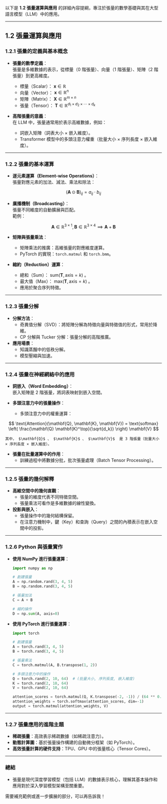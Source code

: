 以下是 **1.2 張量運算與應用** 的詳細內容提綱，專注於張量的數學基礎與其在大型語言模型（LLM）中的應用。

---

## **1.2 張量運算與應用**

### **1.2.1 張量的定義與基本概念**
- **張量的數學定義**：  
  張量是多維數據的表示，從標量（0 階張量）、向量（1 階張量）、矩陣（2 階張量）到更高維度。  
  - 標量（Scalar）： $\mathbf{x} \in \mathbb{R}$   
  - 向量（Vector）： $\mathbf{x} \in \mathbb{R}^n$   
  - 矩陣（Matrix）： $\mathbf{X} \in \mathbb{R}^{m \times n}$   
  - 張量（Tensor）： $\mathbf{T} \in \mathbb{R}^{d_1 \times d_2 \times \cdots \times d_k}$ 
  
- **高階張量的意義**：  
  在 LLM 中，張量通常用於表示高維數據，例如：  
  - 詞嵌入矩陣（詞表大小 × 嵌入維度）。  
  - Transformer 模型中的多頭注意力權重（批量大小 × 序列長度 × 嵌入維度）。  

---

### **1.2.2 張量的基本運算**
- **逐元素運算（Element-wise Operations）**：  
  張量對應元素的加法、減法、乘法和除法：  

$$
  (\mathbf{A} \odot \mathbf{B})_{ij} = a_{ij} \cdot b_{ij}
$$
  

- **廣播機制（Broadcasting）**：  
  張量不同維度的自動擴展與匹配。  
  範例：  

$$
  \mathbf{A} \in \mathbb{R}^{3 \times 1}, \mathbf{B} \in \mathbb{R}^{3 \times 4} \implies \mathbf{A} + \mathbf{B}
$$
  

- **矩陣與張量乘法**：  
  - 矩陣乘法的推廣：高維張量的對應維度運算。  
  - PyTorch 的實現：`torch.matmul` 和 `torch.bmm`。  

- **縮約（Reduction）運算**：  
  - 總和（Sum）： $\text{sum}(\mathbf{T}, \text{axis}=k)$ 。  
  - 最大值（Max）： $\text{max}(\mathbf{T}, \text{axis}=k)$ 。  
  - 應用於聚合序列特徵。  

---

### **1.2.3 張量分解**
- **分解方法**：  
  - 奇異值分解（SVD）：將矩陣分解為特徵向量與特徵值的形式，常用於降維。  
  - CP 分解與 Tucker 分解：張量分解的高階推廣。  
- **應用場景**：  
  - 知識蒸餾中的低秩分解。  
  - 模型壓縮與加速。  

---

### **1.2.4 張量在神經網絡中的應用**
- **詞嵌入（Word Embedding）**：  
  嵌入矩陣是 2 階張量，將詞表映射到嵌入空間。  

- **多頭注意力中的張量操作**：  
  - 多頭注意力中的權重運算：  

$$
    \text{Attention}(\mathbf{Q}, \mathbf{K}, \mathbf{V}) = \text{softmax} \left( \frac{\mathbf{Q} \mathbf{K}^\top}{\sqrt{d_k}} \right) \mathbf{V}
$$
  
    其中， $\mathbf{Q}$ 、 $\mathbf{K}$ 、 $\mathbf{V}$  是 3 階張量（批量大小 × 序列長度 × 嵌入維度）。  

- **張量在批量運算中的作用**：  
  - 訓練過程中將數據分批，批次張量處理（Batch Tensor Processing）。  

---

### **1.2.5 張量的幾何解釋**
- **高維空間中的幾何直觀**：  
  - 張量的維度代表不同特徵空間。  
  - 張量乘法可看作是多維數據的線性變換。  
- **投影與嵌入**：  
  - 張量操作中的幾何結構保留。  
  - 在注意力機制中，鍵（Key）和查詢（Query）之間的內積表示在嵌入空間中的投影。

---

### **1.2.6 Python 與張量實作**
- **使用 NumPy 進行張量運算**：  
  ```python
  import numpy as np
  
  # 創建張量
  A = np.random.rand(3, 4, 5)
  B = np.random.rand(3, 4, 5)
  
  # 張量加法
  C = A + B
  
  # 縮約操作
  D = np.sum(A, axis=0)
  ```

- **使用 PyTorch 進行張量運算**：  
  ```python
  import torch
  
  # 創建張量
  A = torch.rand(3, 4, 5)
  B = torch.rand(3, 4, 5)
  
  # 張量乘法
  C = torch.matmul(A, B.transpose(1, 2))
  
  # 多頭注意力中的操作
  Q = torch.rand(2, 10, 64)  # (批量大小, 序列長度, 嵌入維度)
  K = torch.rand(2, 10, 64)
  V = torch.rand(2, 10, 64)
  
  attention_scores = torch.matmul(Q, K.transpose(-2, -1)) / (64 ** 0.5)
  attention_weights = torch.softmax(attention_scores, dim=-1)
  output = torch.matmul(attention_weights, V)
  ```

---

### **1.2.7 張量應用的進階主題**
- **稀疏張量**：高效表示稀疏數據（如稀疏注意力）。  
- **動態計算圖**：基於張量操作構建的自動微分框架（如 PyTorch）。  
- **高效張量計算的硬件支持**：TPU、GPU 中的張量核心（Tensor Cores）。  

---

### **總結**
- 張量是現代深度學習模型（包括 LLM）的數據表示核心，理解其基本操作和應用對於深入學習模型架構至關重要。  

需要補充範例或進一步擴展的部分，可以再告訴我！